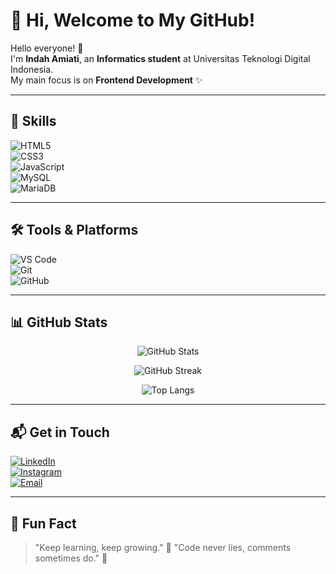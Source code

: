 # 🌸 Hi, Welcome to My GitHub!  

Hello everyone! 👋  
I'm **Indah Amiati**, an **Informatics student** at Universitas Teknologi Digital Indonesia.  
My main focus is on **Frontend Development** ✨  

---

## 🚀 Skills
![HTML5](https://img.shields.io/badge/HTML5-E34F26?style=for-the-badge&logo=html5&logoColor=white&logoWidth=40)  
![CSS3](https://img.shields.io/badge/CSS3-1572B6?style=for-the-badge&logo=css3&logoColor=white&logoWidth=40)  
![JavaScript](https://img.shields.io/badge/JavaScript-F7DF1E?style=for-the-badge&logo=javascript&logoColor=black&logoWidth=40)  
![MySQL](https://img.shields.io/badge/MySQL-4479A1?style=for-the-badge&logo=mysql&logoColor=white&logoWidth=40)  
![MariaDB](https://img.shields.io/badge/MariaDB-003545?style=for-the-badge&logo=mariadb&logoColor=white&logoWidth=40)  

---

## 🛠️ Tools & Platforms
![VS Code](https://img.shields.io/badge/VS%20Code-0078D4?style=for-the-badge&logo=visual-studio-code&logoColor=white&logoWidth=40)  
![Git](https://img.shields.io/badge/Git-F05032?style=for-the-badge&logo=git&logoColor=white&logoWidth=40)  
![GitHub](https://img.shields.io/badge/GitHub-181717?style=for-the-badge&logo=github&logoColor=white&logoWidth=40)  

---

## 📊 GitHub Stats
<div align="center">

![GitHub Stats](https://github-readme-stats.vercel.app/api?username=Indah135&show_icons=true&theme=radical&hide_border=true&border_radius=15)  

![GitHub Streak](https://github-readme-streak-stats.herokuapp.com?user=Indah135&theme=radical&hide_border=true&border_radius=15)  

![Top Langs](https://github-readme-stats.vercel.app/api/top-langs/?username=Indah135&layout=compact&theme=radical&hide_border=true&border_radius=15)  

</div>

---

## 📬 Get in Touch
[![LinkedIn](https://img.shields.io/badge/LinkedIn-0A66C2?style=for-the-badge&logo=linkedin&logoColor=white)](https://www.linkedin.com/in/indah-amiati)  
[![Instagram](https://img.shields.io/badge/Instagram-E4405F?style=for-the-badge&logo=instagram&logoColor=white)](https://www.instagram.com/indahh_amiati?igsh=dW40ZWljOTZvY3Y0)  
[![Email](https://img.shields.io/badge/Gmail-D14836?style=for-the-badge&logo=gmail&logoColor=white)](mailto:indahamiati85@gmail.com)  
  

---

## 🌼 Fun Fact
> "Keep learning, keep growing." 🌱
> "Code never lies, comments sometimes do." 📝  
